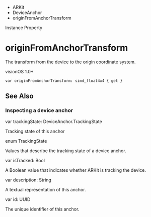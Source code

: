 

- ARKit
- DeviceAnchor
-  originFromAnchorTransform 

Instance Property

# originFromAnchorTransform

The transform from the device to the origin coordinate system.

visionOS 1.0+

``` source
var originFromAnchorTransform: simd_float4x4 { get }
```

## See Also

### Inspecting a device anchor

var trackingState: DeviceAnchor.TrackingState

Tracking state of this anchor

enum TrackingState

Values that describe the tracking state of a device anchor.

var isTracked: Bool

A Boolean value that indicates whether ARKit is tracking the device.

var description: String

A textual representation of this anchor.

var id: UUID

The unique identifier of this anchor.

